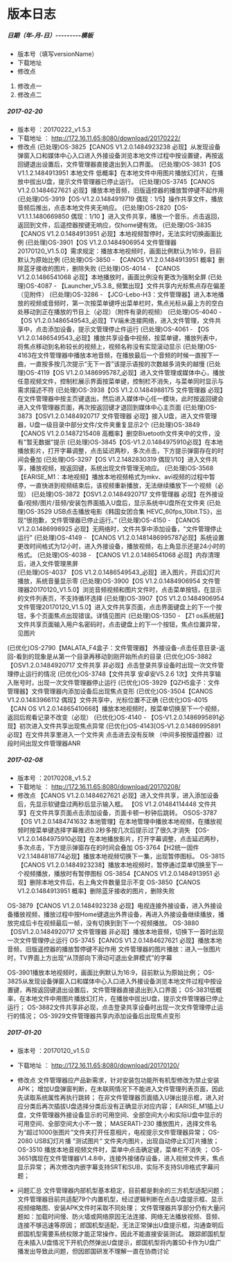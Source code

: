 # 版本日志

##### 日期（年-月-日）---------模板
* 版本号（填写versionName）
* 下载地址
* 修改点
1. 修改点一
1. 修改点二

##### 2017-02-20
* 版本号 ：20170222_v1.5.3
* 下载地址 ： http://172.16.11.65:8080/download/20170222/
* 修改点
(已处理)OS-3825【CANOS V1.2.0.1484923238 必现】从发现设备弹窗入口和媒体中心入口进入外接设备浏览本地文件过程中按设置键，再按返回键退出设置后，文件管理器直接退出到入口界面。
(已处理)OS-3831【OS V1.1.2.1484913951 本地文件 低概率】在本地文件中用图片播放幻灯片，在播放中拔出U盘，提示文件管理器已停止运行。
(已处理)OS-3745【CANOS V1.2.0.1484627621 必现】播放本地音频，旧版遥控器的播放暂停键不起作用
(已处理)OS-3919【OS-V1.2.0.1484919719 偶现：1/5】操作共享文件，播放音频后推出，点击本地文件夹无响应。
(已处理)OS-2820【OS-V1.1.1.1480669850 偶现：1/10 】进入文件共享，播放一个音乐，点击返回，返回到文件，后遥控器按键无响应，仅home键有效。
(已处理)OS-3835【CANOS V1.2.0.1484913951 必现】本地视频暂停时，无法实时切换画面比例
(已处理)OS-3901【OS V1.2.0.1484906954 文件管理器20170120_V1.5.0】需求规定：播放本地视频时，画面比例默认为16:9，目前默认为原始比例
(已处理)OS-3850 - 【CANOS V1.2.0.1484913951 概率】删除蓝牙接收的图片，删除失败
(已处理)OS-4014 - 【CANOS V1.2.0.1486541068 必现】本地播放时，画面比例没有更改为强制全屏
(已处理)OS-4087 - 【Launcher_V5.3.8_ 频繁出现】文件共享内光标焦点存在偏差（见附件）
(已处理)OS-3286 - 【JCG-Lebo-H3：文件管理器】进入本地播放的视频或音频时，第一次按菜单键呼出菜单栏时，焦点光标从最上方的空白处移动到正在播放的节目上（必现）（附件有录的视频）
(已处理)OS-4040 - 【OS V1.2.0.1486549543_必现】TV端未连接网络，进入文件管理，文件共享中，点击添加设备，提示文管理停止件运行
(已处理)OS-4061 - 【OS V1.2.0.1486549543_必现】播放共享设备中视频，按菜单键，播放列表中，将焦点移动到名称较长的视频上，视频名称没有实现滚动显示
(已处理)OS-4163在文件管理器中播放本地音频，在播放最后一个音频的时候一直按下一曲，一直按多按几次提示“无下一首”该提示语按的次数越多消失的越慢
(已处理)OS-4119【OS V1.2.0.1486995787_必现】进入文件管理或媒体中心，播放任意视频文件，控制栏展示界面按菜单键，控制栏不消失，与菜单同时显示与需求描述不符
(已处理)OS-3938【OS V1.2.0.1484988175 文件管理器 必现】在文件管理器中按主页键退出，然后进入媒体中心任一模块，此时按返回键会进入文件管理器页面，再次按返回键才退回到媒体中心主页面
(已处理)OS-3873【OSV1.2.0.1484920717 文件管理器 必现】接入U盘，进入文件管理器，U盘一级目录中部分文件/文件夹重复显示2个
(已处理)OS-3849【CANOS V1.2.0.1487215408 高概率】删空Bluetooth文件夹中的文件，没有"暂无数据"提示
(已处理)OS-3845【OS-V1.2.0.1484975910必现】在本地播放影片，打开字幕调整，点击延迟两秒，多次点击，下方提示弹窗存在的时间会叠加
(已处理)OS-3297【OS V1.2.1482830319 偶现1/10】进入文件共享，播放视频，按返回键，系统出现文件管理无响应。
(已处理)OS-3568【EARISE_M1：本地视频】播放本地视频格式为mkv、avi视频的过程中暂停，一直快进到视频结束后，该视频重新播放，无法继续播放下一个视频（必现）
(已处理)OS-3872【OSV1.2.0.1484920717 文件管理器 必现】在外接设备/视频/图片/音频/安装包界面插入U盘后，显示系统中U盘所在文件夹
(已处理)OS-3529  USB点击播放电影《韩国女团合集 HEVC_60fps_10bit.TS》，出现“很抱歉，文件管理器已停止运行。”
(已处理)OS-4150 - 【CANOS V1.2.0.1486998925 必现】无网络时，文件共享中添加设备，"文件管理停止运行"
(已处理)OS-4149 - 【CANOS V1.2.0.1481486995787必现】系统设置更改时间格式为12小时，进入外接设备，播放视频，右上角显示还是24小时的格式。
(已处理)OS-4038 - 【CANOS V1.2.0.1486541068 必现】内存清理后，进入文件管理黑屏  
(已处理)OS-4037	【OS V1.2.0.1486549543_必现】进入图片，开启幻灯片播放，系统音量显示零
(已处理)OS-3900【OS V1.2.0.1484906954 文件管理器20170120_V1.5.0】浏览音频视频和图片文件时，点击菜单按钮，在显示的文件列表页，不支持循环选择
(已处理)OS-3907【OS V1.2.0.1484906954 文件管理20170120_V1.5.0】进入文件共享页面，点击界面键盘上的下一个按钮，多个页面焦点出现错误。详情见图片
(已处理)OS-1350 - 【Z1 os系统层】文件共享页面输入用户名密码时，点击键盘上的下一个按钮，焦点位置异常，见图片


(已优化)OS-2790【MALATA_F4盒子：文件管理器】 外接设备-点击任意目录-返回-看到的现象是从第一个目录再移动到刚开始所点的目录
(已优化)OS-3882【OSV1.2.0.1484920717 文件共享 非必现】点击登录共享设备时出现一次文件管理停止运行的情况
(已优化)OS-3748【文件共享 安卓安V5.2.6 1次】文件共享输入账号时，出现一次文件管理器停止运行
(已优化)OS-3929【QZH5盒子：文件管理器】文件管理器内添加设备后出现焦点变形
(已优化)OS-3504【CANOS V1.2.0.1483966112 偶现】文件共享中，光标位置不正确
(已优化)OS-4015【CAN OS V1.2.0.14865410668】播放本地视频时，按菜单切换至下一个视频，返回后观看记录不改变（必现）
(已优化)OS-4140 - 【OS-V1.2.0.1486995891必现】初次进入文件共享出现焦点异常
(已优化)OS-4143[OS-V1.2.0.1486995891必现】在文件共享里进入一个文件夹 点击进去没有反映 （中间多按按遥控器）过段时间出现文件管理器ANR

##### 2017-02-08
* 版本号 ：20170208_v1.5.2
* 下载地址 ： http://172.16.11.65:8080/download/20170208/
* 修改点
【CANOS V1.2.0.1484627621 必现】进入文件共享，进入添加设备后，先显示软键盘过两秒后显示输入框。
【OS V1.2.01484114448 文件共享】在文件共享页面点击添加设备，页面卡顿一秒钟后跳转。
OSOS-3787【OS V1.2.0.1484741632 本地管理】在本地管理中播放本地视频，在播放视频时按菜单键选择字幕推迟0.2秒多按几次后提示过了很久才消失
【OS-V1.2.0.1484975910必现】在本地播放影片，打开字幕调整，点击延迟两秒，多次点击，下方提示弹窗存在的时间会叠加
OS-3764【H2统一固件V2.1.1484818774必现】播放本地视频切换下一集，出现暂停图标。
OS-3815【CANOS V1.2.0.1484923238】播放本地视频时，暂停通过菜单切换至下一个视频播放，播放时有暂停图标
OS-3854【CANOS V1.2.0.1484913951 必现】删除本地文件后，右上角文件数量显示不变
OS-3850【CANOS V1.2.0.1484913951 概率】删除蓝牙接收的图片，删除失败

OS-3879【CANOS V1.2.0.1484923238 必现】电视连接外接设备，进入外接设备播放视频，播放过程中按Home键退出外界设备，再进入外接设备继续播放，播放完成后卡在视频最后一帧，没有切换到到下一个视频播放。
OS-3880【OSV1.2.0.1484920717 文件管理器 非必现】播放本地音频，切换下一首时出现一次文件管理停止运行
OS-3745【CANOS V1.2.0.1484627621 必现】播放本地音频，旧版遥控器的播放暂停键不起作用
文件管理器的图片播放：进入一张图片时，TV界面上方出现“从顶部向下滑动可退出全屏模式”的字幕   

OS-3901播放本地视频时，画面比例默认为16:9，目前默认为原始比例；
OS-3825从发现设备弹窗入口和媒体中心入口进入外接设备浏览本地文件过程中按设置键，再按返回键退出设置后，文件管理器直接退出到入口界面；
OS-3831低概率，在本地文件中用图片播放幻灯片，在播放中拔出U盘，提示文件管理器已停止运行；
OS-3882文件共享非必现，点击登录共享设备时出现一次文件管理停止运行的情况；
OS-3929文件管理器共享内添加设备后出现焦点变形

##### 2017-01-20
* 版本号 ：20170120_v1.5.0
* 下载地址 ： http://172.16.11.65:8080/download/20170120/
* 修改点
文件管理器应产品新需求，针对安装包功能所有机型修改为禁止安装APK；
增加U盘弹窗判断，在未联网情况下不能进入文件管理列表页面，因此先读取系统属性再执行跳转；
在非文件管理器页面插入U弹出提示框，进入对应分类后再次插拔U盘选择分类后没有正确显示对应内容；
EARISE_M1插上U盘，文件管理器外接设备显示的可用空间、全部空间大小和实际U盘中显示的可用空间、全部空间大小不一致；
MASERATI-230 播放图片，选择文件名为“超过1000张图片”文件夹打开任意相片，电视提示文件管理器异常；
OS-2080 USB幻灯片播 ”测试图片“ 文件夹内图片，出现自动停止幻灯片播放；
OS-3510 播放本地音视频文件时，菜单中点击确定键，菜单栏不消失 ；
OS-3651偶现在文件管理器V1.4.8中，连接外接储存设备，进入视频文件夹，焦点显示异常；
再次修改内嵌字幕支持SRT和SUB，实际不支持SUB格式字幕问题；

* 问题汇总
文件管理器内部机型基本稳定，目前都是剩余的三方机型适配问题；
文件管理器目前共适配79个内置机型，经过逻辑判断在点击U盘提示框、显示视频缩略图、安装APK文件时采取不同处理；
文件管理器共享部分仍有大量问题如：加载时间慢、防火墙或网络原因无法连接、网络无法播放视频、音频、连接不够迅速等原因；
郎国机型适配，无法正常弹出U盘提示框，沟通查明后郎国机型需要系统权限才能正常操作，因此不能直接安装测试。
跟踪郎国机型在未插入U盘情况下开机仍然弹出U盘提示，郎国机型将内置SD卡作为U盘广播发出导致此问题，但因郎国研发不理解一直在协商讨论
